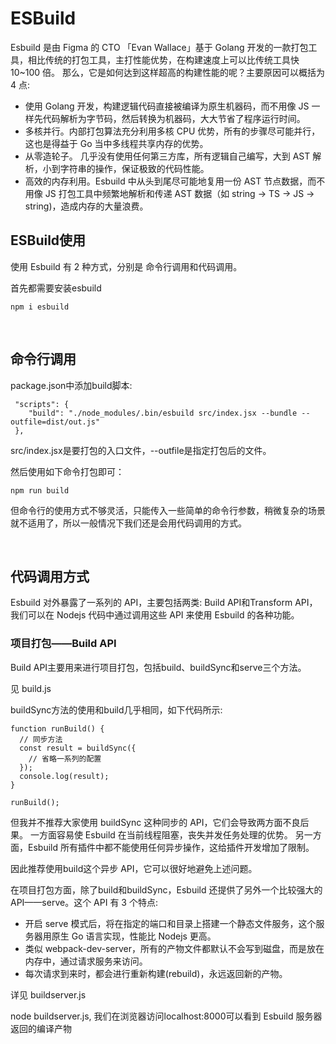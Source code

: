 # ESBuild
Esbuild 是由 Figma 的 CTO 「Evan Wallace」基于 Golang 开发的一款打包工具，相比传统的打包工具，主打性能优势，在构建速度上可以比传统工具快 10~100 倍。
那么，它是如何达到这样超高的构建性能的呢？主要原因可以概括为 4 点:
- 使用 Golang 开发，构建逻辑代码直接被编译为原生机器码，而不用像 JS 一样先代码解析为字节码，然后转换为机器码，大大节省了程序运行时间。
- 多核并行。内部打包算法充分利用多核 CPU 优势，所有的步骤尽可能并行，这也是得益于 Go 当中多线程共享内存的优势。
- 从零造轮子。 几乎没有使用任何第三方库，所有逻辑自己编写，大到 AST 解析，小到字符串的操作，保证极致的代码性能。
- 高效的内存利用。Esbuild 中从头到尾尽可能地复用一份 AST 节点数据，而不用像 JS 打包工具中频繁地解析和传递 AST 数据（如 string -> TS -> JS -> string)，造成内存的大量浪费。

## ESBuild使用
使用 Esbuild 有 2 种方式，分别是 命令行调用和代码调用。

首先都需要安装esbuild
```
npm i esbuild 
```

 <br>

## 命令行调用
package.json中添加build脚本:
```
 "scripts": {
    "build": "./node_modules/.bin/esbuild src/index.jsx --bundle --outfile=dist/out.js"
 },
```
src/index.jsx是要打包的入口文件，--outfile是指定打包后的文件。

然后使用如下命令打包即可：
```
npm run build
```

但命令行的使用方式不够灵活，只能传入一些简单的命令行参数，稍微复杂的场景就不适用了，所以一般情况下我们还是会用代码调用的方式。

<br>

## 代码调用方式
Esbuild 对外暴露了一系列的 API，主要包括两类: Build API和Transform API，
我们可以在 Nodejs 代码中通过调用这些 API 来使用 Esbuild 的各种功能。

### 项目打包——Build API
Build API主要用来进行项目打包，包括build、buildSync和serve三个方法。

见 build.js

buildSync方法的使用和build几乎相同，如下代码所示:
```
function runBuild() {
  // 同步方法
  const result = buildSync({
    // 省略一系列的配置
  });
  console.log(result);
}

runBuild();
```
但我并不推荐大家使用 buildSync 这种同步的 API，它们会导致两方面不良后果。
一方面容易使 Esbuild 在当前线程阻塞，丧失并发任务处理的优势。
另一方面，Esbuild 所有插件中都不能使用任何异步操作，这给插件开发增加了限制。

因此推荐使用build这个异步 API，它可以很好地避免上述问题。

在项目打包方面，除了build和buildSync，Esbuild 还提供了另外一个比较强大的 API——serve。这个 API 有 3 个特点:
- 开启 serve 模式后，将在指定的端口和目录上搭建一个静态文件服务，这个服务器用原生 Go 语言实现，性能比 Nodejs 更高。
- 类似 webpack-dev-server，所有的产物文件都默认不会写到磁盘，而是放在内存中，通过请求服务来访问。
- 每次请求到来时，都会进行重新构建(rebuild)，永远返回新的产物。

详见 buildserver.js

node buildserver.js, 我们在浏览器访问localhost:8000可以看到 Esbuild 服务器返回的编译产物